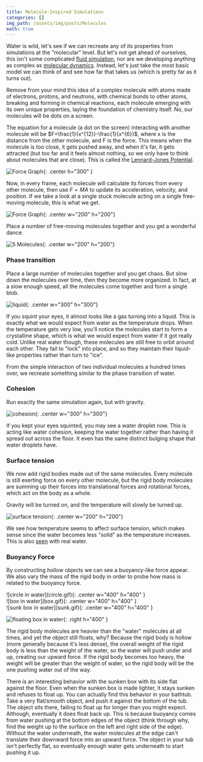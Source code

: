 ```yaml
---
title: Molecule-Inspired Simulations
categories: []
img_path: /assets/img/posts/Molecules
math: true
---
```



Water is wild, let's see if we can recreate any of its properties from simulations at the "molecular" level. But let's not get ahead of ourselves, this isn't some complicated [fluid simulation](https://www.youtube.com/watch?v=MXs_vkc8hpY), nor are we developing anything as complex as [molecular dynamics](https://en.wikipedia.org/wiki/Molecular_dynamics). Instead, let's just take the most basic model we can think of and see how far that takes us (which is pretty far as it turns out).

Remove from your mind this idea of a complex molecule with atoms made of electrons, protons, and neutrons, with chemical bonds to other atoms, breaking and forming in chemical reactions, each molecule emerging with its own unique properties, laying the foundation of chemistry itself. No, our molecules will be dots on a screen.

The equation for a molecule (a dot on the screen) interacting with another molecule will be $F=\frac{1}{x^{12}}-\frac{1}{x^{6}}$, where x is the distance from the other molecule, and F is the force. This means when the molecule is too close, it gets pushed away, and when it's far, it gets attracted (but too far and it feels almost nothing, so we only have to think about molecules that are close). This is called the [Lennard-Jones Potential](https://en.wikipedia.org/wiki/Lennard-Jones_potential).

![Force Graph](forceGraph.png){: .center h="300" }

Now, in every frame, each molecule will calculate its forces from every other molecule, then use $F=MA$ to update its acceleration, velocity, and position. If we take a look at a single stuck molecule acting on a single free-moving molecule, this is what we get.

![Force Graph](forceGraph.gif){: .center w="200" h="200"}

Place a number of free-moving molecules together and you get a wonderful dance.

![5 Molecules](5molecules.gif){: .center w="200" h="200"}

### Phase transition

Place a large number of molecules together and you get chaos. But slow down the molecules over time, then they become more organized. In fact, at a slow enough speed, all the molecules come together and form a single blob.

![liquid](liquid.gif){: .center w="300" h="300"}

If you squint your eyes, it almost looks like a gas turning into a liquid. This is exactly what we would expect from water as the temperature drops. When the temperature gets very low, you'll notice the molecules start to form a crystalline shape, which is what we would expect from water if it got really cold. Unlike real water though, these molecules are still free to orbit around each other. They fail to "lock" into place, and so they maintain their liquid-like properties rather than turn to "ice". 

From the simple interaction of two individual molecules a hundred times over, we recreate something similar to the phase transition of water.

### Cohesion

Run exactly the same simulation again, but with gravity.

![cohesion](cohesion.gif){: .center w="300" h="300"}

If you kept your eyes squinted, you may see a water droplet now. This is acting like water cohesion, keeping the water together rather than having it spread out across the floor. It even has the same distinct bulging shape that water droplets have.

### Surface tension

We now add rigid bodies made out of the same molecules. Every molecule is still exerting force on every other molecule, but the rigid body molecules are summing up their forces into translational forces and rotational forces, which act on the body as a whole. 

Gravity will be turned on, and the temperature will slowly be turned up.

![surface tension](surfaceTension.gif){: .center w="200" h="200"}

We see how temperature seems to affect surface tension, which makes sense since the water becomes less "solid" as the temperature increases. This is also [seen](https://en.wikipedia.org/wiki/Surface_tension#Influence_of_temperature) with real water.

### Buoyancy Force

By constructing hollow objects we can see a buoyancy-like force appear. We also vary the mass of the rigid body in order to probe how mass is related to the buoyancy force.

<div class="row align-items-center">
<div class="col-md-4" markdown="1">
![circle in water](circle.gif){: .center w="400" h="400" }
</div>
<div class="col-md-4" markdown="1">
![box in water](box.gif){: .center w="400" h="400" }
</div>
<div class="col-md-4" markdown="1">
![sunk box in water](sunk.gif){: .center w="400" h="400" }
</div>
</div>

![floating box in water](floating.gif){: .right h="400" }

The rigid body molecules are heavier than the "water" molecules at all times, and yet the object still floats, why? Because the rigid body is hollow (more generally because it's less dense), the overall weight of the rigid body is less than the weight of the water, so the water will push under and up, creating our upward force. If the rigid body becomes too heavy, the weight will be greater than the weight of water, so the rigid body will be the one pushing water out of the way.

There is an interesting behavior with the sunken box with its side flat against the floor. Even when the sunken box is made lighter, it stays sunken and refuses to float up. You can actually find this behavior in your bathtub. Take a very flat/smooth object, and push it against the bottom of the tub. The object sits there, failing to float up for longer than you might expect. Although, eventually it does float back up. This is because buoyancy comes from water pushing at the bottom edges of the object (think through why, find the weight up to the surface on the left and right side of the edge). Without the water underneath, the water molecules at the edge can't translate their downward force into an upward force. The object in your tub isn't perfectly flat, so eventually enough water gets underneath to start pushing it up.

